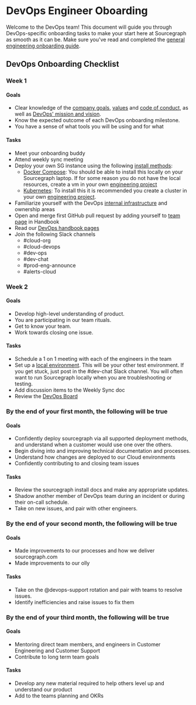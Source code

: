 # DevOps Engineer Oboarding

Welcome to the DevOps team! This document will guide you through DevOps-specific onboarding tasks to make your start here at Sourcegraph as smooth as it can be. Make sure you've read and completed the [general engineering onboarding guide](../../people-ops/../onboarding/software-engineer-onboarding.md).

## DevOps Onboarding Checklist

### Week 1

#### Goals

- Clear knowledge of the [company goals](../../../../strategy-goals/goals/index.md), [values](../../../../company-info-and-process/values/index.md) and [code of conduct](../../../../company-info-and-process/communication/code_of_conduct.md), as well as [DevOps' mission and vision](index.md).
- Know the expected outcome of each DevOps onboarding milestone.
- You have a sense of what tools you will be using and for what

#### Tasks

- Meet your onboarding buddy
- Attend weekly sync meeting
- Deploy your own SG instance using the following [install methods](https://docs.sourcegraph.com/admin/install):
  - [Docker Compose](https://docs.sourcegraph.com/admin/install/docker-compose): You should be able to install this locally on your Sourcegraph laptop. If for some reason you do not have the local resources, create a vm in your own [engineering project](../../infrastructure/gcp.md#projects)
  - [Kubernetes](https://docs.sourcegraph.com/admin/install/kubernetes): To install this it is recommended you create a cluster in your own [engineering project](../../infrastructure/gcp.md#engineering-projects).
- Familiarize yourself with the DevOps [internal infrastructure](../../infrastructure/index.md) and ownership areas
- Open and merge first GitHub pull request by adding yourself to [team page](../../../../handbook/editing/add-yourself-to-team-page.md) in Handbook
- Read our [DevOps handbook pages](index.md)
- Join the following Slack channels
  - #cloud-org
  - #cloud-devops
  - #dev-ops
  - #dev-chat
  - #prod-eng-announce
  - #alerts-cloud

### Week 2

#### Goals

- Develop high-level understanding of product.
- You are participating in our team rituals.
- Get to know your team.
- Work towards closing one issue.

#### Tasks

- Schedule a 1 on 1 meeting with each of the engineers in the team
- Set up a [local environment](https://docs.sourcegraph.com/dev/getting-started). This will be your other test environment. If you get stuck, just post in the #dev-chat Slack channel. You will often want to run Sourcegraph locally when you are troubleshooting or testing.
- Add discussion items to the Weekly Sync doc
- Review the [DevOps Board](https://github.com/orgs/sourcegraph/projects/220)

### By the end of your first month, the following will be true

#### Goals

- Confidently deploy sourcegraph via all supported deployment methods, and understand when a customer would use one over the others.
- Begin diving into and improving technical documentation and processes.
- Understand how changes are deployed to our Cloud environments
- Confidently contributing to and closing team issues

#### Tasks

- Review the sourcegraph install docs and make any appropriate updates.
- Shadow another member of DevOps team during an incident or during their on-call schedule.
- Take on new issues, and pair with other engineers.

### By the end of your second month, the following will be true

#### Goals

- Made improvements to our processes and how we deliver sourcegraph.com
- Made improvements to our olly

#### Tasks

- Take on the @devops-support rotation and pair with teams to resolve issues.
- Identify inefficiencies and raise issues to fix them

### By the end of your third month, the following will be true

#### Goals

- Mentoring direct team members, and engineers in Customer Engineering and Customer Support
- Contribute to long term team goals

#### Tasks

- Develop any new material required to help others level up and understand our product
- Add to the teams planning and OKRs
